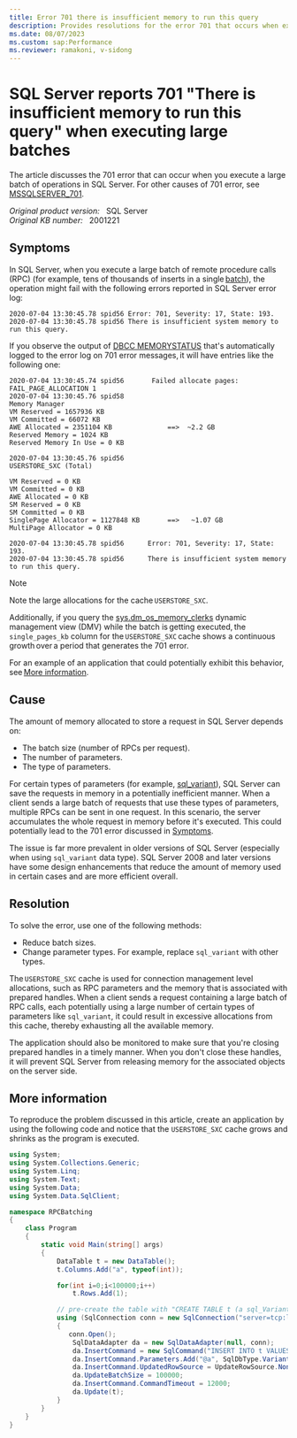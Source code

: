 ```yaml
---
title: Error 701 there is insufficient memory to run this query
description: Provides resolutions for the error 701 that occurs when executing a large batch of operations in SQL Server.
ms.date: 08/07/2023
ms.custom: sap:Performance
ms.reviewer: ramakoni, v-sidong
---
```

# SQL Server reports 701 "There is insufficient memory to run this query" when executing large batches

The article discusses the 701 error that can occur when you execute a large batch of operations in SQL Server. For other causes of 701 error, see [MSSQLSERVER_701](/sql/relational-databases/errors-events/mssqlserver-701-database-engine-error).

_Original product version:_ &nbsp; SQL Server  
_Original KB number:_ &nbsp; 2001221

## Symptoms

In SQL Server, when you execute a large batch of remote procedure calls (RPC) (for example, tens of thousands of inserts in a single [batch](/previous-versions/sql/sql-server-2008-r2/ms175502(v=sql.105))), the operation might fail with the following errors reported in SQL Server error log:

```Output
2020-07-04 13:30:45.78 spid56 Error: 701, Severity: 17, State: 193. 
2020-07-04 13:30:45.78 spid56 There is insufficient system memory to run this query.
```

If you observe the output of [DBCC MEMORYSTATUS](dbcc-memorystatus-monitor-memory-usage.md) that's automatically logged to the error log on 701 error messages, it will have entries like the following one:

```Output
2020-07-04 13:30:45.74 spid56       Failed allocate pages: FAIL_PAGE_ALLOCATION 1 
2020-07-04 13:30:45.76 spid58      
Memory Manager 
VM Reserved = 1657936 KB 
VM Committed = 66072 KB 
AWE Allocated = 2351104 KB              ==>  ~2.2 GB 
Reserved Memory = 1024 KB 
Reserved Memory In Use = 0 KB 

2020-07-04 13:30:45.76 spid56       
USERSTORE_SXC (Total) 

VM Reserved = 0 KB 
VM Committed = 0 KB 
AWE Allocated = 0 KB 
SM Reserved = 0 KB 
SM Committed = 0 KB 
SinglePage Allocator = 1127848 KB       ==>   ~1.07 GB 
MultiPage Allocator = 0 KB 

2020-07-04 13:30:45.78 spid56      Error: 701, Severity: 17, State: 193. 
2020-07-04 13:30:45.78 spid56      There is insufficient system memory to run this query. 
```

> [!NOTE]
> Note the large allocations for the cache `USERSTORE_SXC`.

Additionally, if you query the [sys.dm_os_memory_clerks](/sql/relational-databases/system-dynamic-management-views/sys-dm-os-memory-clerks-transact-sql) dynamic management view (DMV) while the batch is getting executed, the `single_pages_kb` column for the `USERSTORE_SXC` cache shows a continuous growth over a period that generates the 701 error.

For an example of an application that could potentially exhibit this behavior, see [More information](#more-information).

## Cause

The amount of memory allocated to store a request in SQL Server depends on:

- The batch size (number of RPCs per request).
- The number of parameters.
- The type of parameters.

For certain types of parameters (for example, [sql_variant](/sql/t-sql/data-types/sql-variant-transact-sql)), SQL Server can save the requests in memory in a potentially inefficient manner. When a client sends a large batch of requests that use these types of parameters, multiple RPCs can be sent in one request. In this scenario, the server accumulates the whole request in memory before it's executed. This could potentially lead to the 701 error discussed in [Symptoms](#symptoms).

The issue is far more prevalent in older versions of SQL Server (especially when using `sql_variant` data type). SQL Server 2008 and later versions have some design enhancements that reduce the amount of memory used in certain cases and are more efficient overall.

## Resolution

To solve the error, use one of the following methods:

- Reduce batch sizes.
- Change parameter types. For example, replace `sql_variant` with other types.

The `USERSTORE_SXC` cache is used for connection management level allocations, such as RPC parameters and the memory that is associated with prepared handles. When a client sends a request containing a large batch of RPC calls, each potentially using a large number of certain types of parameters like `sql_variant`, it could result in excessive allocations from this cache, thereby exhausting all the available memory.

The application should also be monitored to make sure that you're closing prepared handles in a timely manner. When you don't close these handles, it will prevent SQL Server from releasing memory for the associated objects on the server side.

## More information

To reproduce the problem discussed in this article, create an application by using the following code and notice that the `USERSTORE_SXC` cache grows and shrinks as the program is executed.

```csharp
using System;
using System.Collections.Generic;
using System.Linq;
using System.Text;
using System.Data;
using System.Data.SqlClient;

namespace RPCBatching
{
    class Program
    {
        static void Main(string[] args)
        {
            DataTable t = new DataTable();
            t.Columns.Add("a", typeof(int));

            for(int i=0;i<100000;i++)
                t.Rows.Add(1);

            // pre-create the table with "CREATE TABLE t (a sql_Variant)" in a database named as test
            using (SqlConnection conn = new SqlConnection("server=tcp:localhost; integrated security=true; database=test"))
            {
               conn.Open();
                SqlDataAdapter da = new SqlDataAdapter(null, conn);
                da.InsertCommand = new SqlCommand("INSERT INTO t VALUES (@a)", conn);
                da.InsertCommand.Parameters.Add("@a", SqlDbType.Variant, 0, "a");
                da.InsertCommand.UpdatedRowSource = UpdateRowSource.None;
                da.UpdateBatchSize = 100000;
                da.InsertCommand.CommandTimeout = 12000;
                da.Update(t);
            }
        }
    }
}
```
